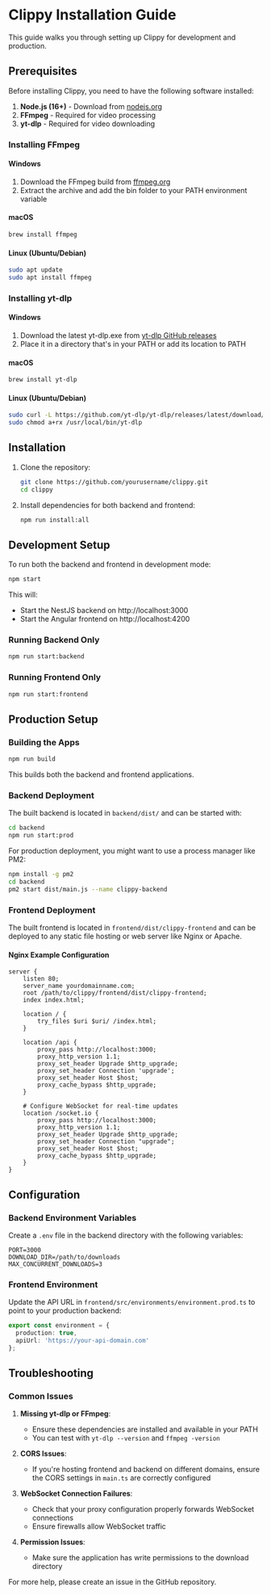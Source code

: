 # Clippy Installation Guide

This guide walks you through setting up Clippy for development and production.

## Prerequisites

Before installing Clippy, you need to have the following software installed:

1. **Node.js (16+)** - Download from [nodejs.org](https://nodejs.org/)
2. **FFmpeg** - Required for video processing
3. **yt-dlp** - Required for video downloading

### Installing FFmpeg

#### Windows
1. Download the FFmpeg build from [ffmpeg.org](https://ffmpeg.org/download.html)
2. Extract the archive and add the bin folder to your PATH environment variable

#### macOS
```bash
brew install ffmpeg
```

#### Linux (Ubuntu/Debian)
```bash
sudo apt update
sudo apt install ffmpeg
```

### Installing yt-dlp

#### Windows
1. Download the latest yt-dlp.exe from [yt-dlp GitHub releases](https://github.com/yt-dlp/yt-dlp/releases)
2. Place it in a directory that's in your PATH or add its location to PATH

#### macOS
```bash
brew install yt-dlp
```

#### Linux (Ubuntu/Debian)
```bash
sudo curl -L https://github.com/yt-dlp/yt-dlp/releases/latest/download/yt-dlp -o /usr/local/bin/yt-dlp
sudo chmod a+rx /usr/local/bin/yt-dlp
```

## Installation

1. Clone the repository:
   ```bash
   git clone https://github.com/yourusername/clippy.git
   cd clippy
   ```

2. Install dependencies for both backend and frontend:
   ```bash
   npm run install:all
   ```

## Development Setup

To run both the backend and frontend in development mode:

```bash
npm start
```

This will:
- Start the NestJS backend on http://localhost:3000
- Start the Angular frontend on http://localhost:4200

### Running Backend Only

```bash
npm run start:backend
```

### Running Frontend Only

```bash
npm run start:frontend
```

## Production Setup

### Building the Apps

```bash
npm run build
```

This builds both the backend and frontend applications.

### Backend Deployment

The built backend is located in `backend/dist/` and can be started with:

```bash
cd backend
npm run start:prod
```

For production deployment, you might want to use a process manager like PM2:

```bash
npm install -g pm2
cd backend
pm2 start dist/main.js --name clippy-backend
```

### Frontend Deployment

The built frontend is located in `frontend/dist/clippy-frontend` and can be deployed to any static file hosting or web server like Nginx or Apache.

#### Nginx Example Configuration

```nginx
server {
    listen 80;
    server_name yourdomainname.com;
    root /path/to/clippy/frontend/dist/clippy-frontend;
    index index.html;

    location / {
        try_files $uri $uri/ /index.html;
    }

    location /api {
        proxy_pass http://localhost:3000;
        proxy_http_version 1.1;
        proxy_set_header Upgrade $http_upgrade;
        proxy_set_header Connection 'upgrade';
        proxy_set_header Host $host;
        proxy_cache_bypass $http_upgrade;
    }

    # Configure WebSocket for real-time updates
    location /socket.io {
        proxy_pass http://localhost:3000;
        proxy_http_version 1.1;
        proxy_set_header Upgrade $http_upgrade;
        proxy_set_header Connection "upgrade";
        proxy_set_header Host $host;
        proxy_cache_bypass $http_upgrade;
    }
}
```

## Configuration

### Backend Environment Variables

Create a `.env` file in the backend directory with the following variables:

```
PORT=3000
DOWNLOAD_DIR=/path/to/downloads
MAX_CONCURRENT_DOWNLOADS=3
```

### Frontend Environment

Update the API URL in `frontend/src/environments/environment.prod.ts` to point to your production backend:

```typescript
export const environment = {
  production: true,
  apiUrl: 'https://your-api-domain.com'
};
```

## Troubleshooting

### Common Issues

1. **Missing yt-dlp or FFmpeg**:
   - Ensure these dependencies are installed and available in your PATH
   - You can test with `yt-dlp --version` and `ffmpeg -version`

2. **CORS Issues**:
   - If you're hosting frontend and backend on different domains, ensure the CORS settings in `main.ts` are correctly configured

3. **WebSocket Connection Failures**:
   - Check that your proxy configuration properly forwards WebSocket connections
   - Ensure firewalls allow WebSocket traffic

4. **Permission Issues**:
   - Make sure the application has write permissions to the download directory

For more help, please create an issue in the GitHub repository.